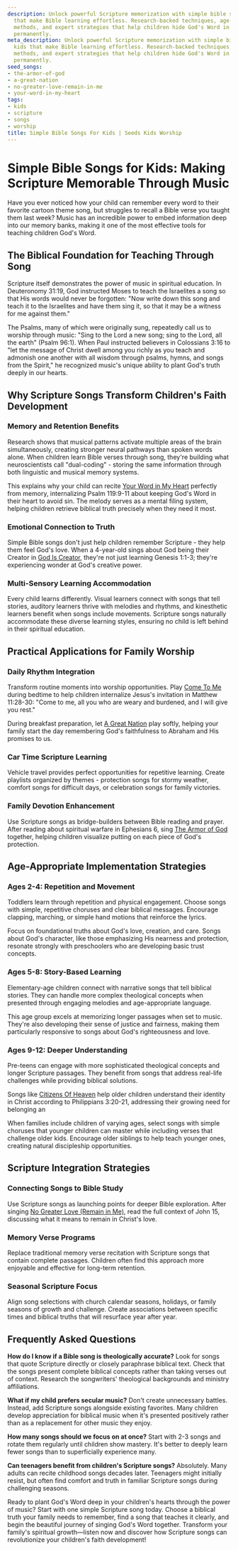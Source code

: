 ```yaml
---
description: Unlock powerful Scripture memorization with simple bible songs for kids
  that make Bible learning effortless. Research-backed techniques, age-appropriate
  methods, and expert strategies that help children hide God's Word in their hearts
  permanently.
meta_description: Unlock powerful Scripture memorization with simple bible songs for
  kids that make Bible learning effortless. Research-backed techniques, age-appropriate
  methods, and expert strategies that help children hide God's Word in their hearts
  permanently.
seed_songs:
- the-armor-of-god
- a-great-nation
- no-greater-love-remain-in-me
- your-word-in-my-heart
tags:
- kids
- scripture
- songs
- worship
title: Simple Bible Songs For Kids | Seeds Kids Worship
---
```

# Simple Bible Songs for Kids: Making Scripture Memorable Through Music

Have you ever noticed how your child can remember every word to their favorite cartoon theme song, but struggles to recall a Bible verse you taught them last week? Music has an incredible power to embed information deep into our memory banks, making it one of the most effective tools for teaching children God's Word.

## The Biblical Foundation for Teaching Through Song

Scripture itself demonstrates the power of music in spiritual education. In Deuteronomy 31:19, God instructed Moses to teach the Israelites a song so that His words would never be forgotten: "Now write down this song and teach it to the Israelites and have them sing it, so that it may be a witness for me against them."

The Psalms, many of which were originally sung, repeatedly call us to worship through music: "Sing to the Lord a new song; sing to the Lord, all the earth" (Psalm 96:1). When Paul instructed believers in Colossians 3:16 to "let the message of Christ dwell among you richly as you teach and admonish one another with all wisdom through psalms, hymns, and songs from the Spirit," he recognized music's unique ability to plant God's truth deeply in our hearts.

## Why Scripture Songs Transform Children's Faith Development

### Memory and Retention Benefits

Research shows that musical patterns activate multiple areas of the brain simultaneously, creating stronger neural pathways than spoken words alone. When children learn Bible verses through song, they're building what neuroscientists call "dual-coding" - storing the same information through both linguistic and musical memory systems.

This explains why your child can recite [Your Word in My Heart](https://seedskidsworship.com/product/your-word-in-my-heart-psalm-1199-11-2/) perfectly from memory, internalizing Psalm 119:9-11 about keeping God's Word in their heart to avoid sin. The melody serves as a mental filing system, helping children retrieve biblical truth precisely when they need it most.

### Emotional Connection to Truth

Simple Bible songs don't just help children remember Scripture - they help them feel God's love. When a 4-year-old sings about God being their Creator in [God Is Creator](https://seedskidsworship.com/product/god-is-creator-genesis-11-3-2/), they're not just learning Genesis 1:1-3; they're experiencing wonder at God's creative power.

### Multi-Sensory Learning Accommodation

Every child learns differently. Visual learners connect with songs that tell stories, auditory learners thrive with melodies and rhythms, and kinesthetic learners benefit when songs include movements. Scripture songs naturally accommodate these diverse learning styles, ensuring no child is left behind in their spiritual education.

## Practical Applications for Family Worship

### Daily Rhythm Integration

Transform routine moments into worship opportunities. Play [Come To Me](https://seedskidsworship.com/product/when-you-lie-down-lullabies-scripture-songs/) during bedtime to help children internalize Jesus's invitation in Matthew 11:28-30: "Come to me, all you who are weary and burdened, and I will give you rest."

During breakfast preparation, let [A Great Nation](https://seedskidsworship.com/product/a-great-nation-genesis-121-2/) play softly, helping your family start the day remembering God's faithfulness to Abraham and His promises to us.

### Car Time Scripture Learning

Vehicle travel provides perfect opportunities for repetitive learning. Create playlists organized by themes - protection songs for stormy weather, comfort songs for difficult days, or celebration songs for family victories.

### Family Devotion Enhancement

Use Scripture songs as bridge-builders between Bible reading and prayer. After reading about spiritual warfare in Ephesians 6, sing [The Armor of God](https://seedskidsworship.com/product/the-armor-of-god-ephesians-6-2/) together, helping children visualize putting on each piece of God's protection.

## Age-Appropriate Implementation Strategies

### Ages 2-4: Repetition and Movement

Toddlers learn through repetition and physical engagement. Choose songs with simple, repetitive choruses and clear biblical messages. Encourage clapping, marching, or simple hand motions that reinforce the lyrics.

Focus on foundational truths about God's love, creation, and care. Songs about God's character, like those emphasizing His nearness and protection, resonate strongly with preschoolers who are developing basic trust concepts.

### Ages 5-8: Story-Based Learning

Elementary-age children connect with narrative songs that tell biblical stories. They can handle more complex theological concepts when presented through engaging melodies and age-appropriate language.

This age group excels at memorizing longer passages when set to music. They're also developing their sense of justice and fairness, making them particularly responsive to songs about God's righteousness and love.

### Ages 9-12: Deeper Understanding

Pre-teens can engage with more sophisticated theological concepts and longer Scripture passages. They benefit from songs that address real-life challenges while providing biblical solutions.

Songs like [Citizens Of Heaven](https://seedskidsworship.com/product/power/) help older children understand their identity in Christ according to Philippians 3:20-21, addressing their growing need for belonging an

When families include children of varying ages, select songs with simple choruses that younger children can master while including verses that challenge older kids. Encourage older siblings to help teach younger ones, creating natural discipleship opportunities.

## Scripture Integration Strategies

### Connecting Songs to Bible Study

Use Scripture songs as launching points for deeper Bible exploration. After singing [No Greater Love (Remain in Me)](https://seedskidsworship.com/product/no-greater-love-remain-in-me-john-1513-14-2/), read the full context of John 15, discussing what it means to remain in Christ's love.

### Memory Verse Programs

Replace traditional memory verse recitation with Scripture songs that contain complete passages. Children often find this approach more enjoyable and effective for long-term retention.

### Seasonal Scripture Focus

Align song selections with church calendar seasons, holidays, or family seasons of growth and challenge. Create associations between specific times and biblical truths that will resurface year after year.

## Frequently Asked Questions

**How do I know if a Bible song is theologically accurate?**
Look for songs that quote Scripture directly or closely paraphrase biblical text. Check that the songs present complete biblical concepts rather than taking verses out of context. Research the songwriters' theological backgrounds and ministry affiliations.

**What if my child prefers secular music?**
Don't create unnecessary battles. Instead, add Scripture songs alongside existing favorites. Many children develop appreciation for biblical music when it's presented positively rather than as a replacement for other music they enjoy.

**How many songs should we focus on at once?**
Start with 2-3 songs and rotate them regularly until children show mastery. It's better to deeply learn fewer songs than to superficially experience many.

**Can teenagers benefit from children's Scripture songs?**
Absolutely. Many adults can recite childhood songs decades later. Teenagers might initially resist, but often find comfort and truth in familiar Scripture songs during challenging seasons.

Ready to plant God's Word deep in your children's hearts through the power of music? Start with one simple Scripture song today. Choose a biblical truth your family needs to remember, find a song that teaches it clearly, and begin the beautiful journey of singing God's Word together. Transform your family's spiritual growth—listen now and discover how Scripture songs can revolutionize your children's faith development!

<script type="application/ld+json">
{
  "@context": "https://schema.org",
  "@type": "Article",
  "headline": "Simple Bible Songs For Kids",
  "author": {
    "@type": "Organization",
    "name": "Seeds Kids Worship"
  },
  "publisher": {
    "@type": "Organization",
    "name": "Seeds Kids Worship",
    "logo": {
      "@type": "ImageObject",
      "url": "https://seedskidsworship.com/logo.png"
    }
  },
  "datePublished": "2025-09-08T11:07:11.771019",
  "dateModified": "2025-09-08T11:07:11.771049",
  "description": "Unlock powerful Scripture memorization with simple bible songs for kids that make Bible learning effortless. Research-backed techniques, age-appropriate methods",
  "mainEntityOfPage": {
    "@type": "WebPage",
    "@id": "https://seedskidsworship.com/activities/simple-bible-songs-for-kids/"
  }
}
</script>

<script type="application/ld+json">
{
  "@context": "https://schema.org",
  "@type": "Product",
  "name": "The Armor of God",
  "description": "Comprehensive song covering all pieces of God's armor from Ephesians 6",
  "url": "https://seedskidsworship.com/product/the-armor-of-god-ephesians-6-2/",
  "brand": {
    "@type": "Brand",
    "name": "Seeds Kids Worship"
  },
  "category": "Children's Christian Music",
  "album": "The Armor Of God"
}
</script>

<script type="application/ld+json">
{
  "@context": "https://schema.org",
  "@type": "Product",
  "name": "A Great Nation",
  "description": "Scripture-based worship song helping children memorize God's promise to Abraham about making him into a great nation",
  "url": "https://seedskidsworship.com/product/a-great-nation-genesis-121-2/",
  "brand": {
    "@type": "Brand",
    "name": "Seeds Kids Worship"
  },
  "category": "Children's Christian Music",
  "album": "Trust"
}
</script>

<script type="application/ld+json">
{
  "@context": "https://schema.org",
  "@type": "Product",
  "name": "No Greater Love (Remain in Me)",
  "description": "Upbeat scripture song from Psalm 62:1–2 reminding us to trust in God's steadfast love and not be shaken.",
  "url": "https://

